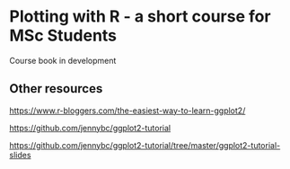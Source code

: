 # Plotting with R - a short course for MSc Students

Course book in development

## Other resources

https://www.r-bloggers.com/the-easiest-way-to-learn-ggplot2/

https://github.com/jennybc/ggplot2-tutorial

https://github.com/jennybc/ggplot2-tutorial/tree/master/ggplot2-tutorial-slides
